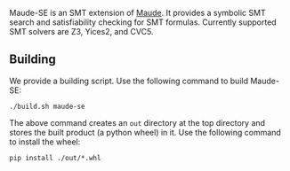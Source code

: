 Maude-SE is an SMT extension of [Maude](https://github.com/SRI-CSL/Maude). It provides a symbolic SMT search and satisfiability checking for SMT formulas. Currently supported SMT solvers are Z3, Yices2, and CVC5.

## Building

We provide a building script. Use the following command to build Maude-SE:

```
./build.sh maude-se
```

The above command creates an `out` directory at the top directory and stores the built product (a python wheel) in it.
Use the following command to install the wheel:
```
pip install ./out/*.whl
```